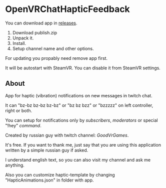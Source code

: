 # OpenVRChatHapticFeedback
You can download app in [releases](https://github.com/alextrof94/OpenVRChatHapticFeedback/releases).

1. Download publish.zip
2. Unpack it.
3. Install.
4. Setup channel name and other options.

For updating you propably need remove app first.

It will be autostart with SteamVR. You can disable it from SteamVR settings.

## About
App for haptic (vibration) notifications on new messages in twitch chat. 

It can "bz-bz bz-bz bz-bz" or "bz bz bzz" or "bzzzzz" on left controller, right or both.

You can setup for notifications only by *subscribers*, *moderators* or special "!hey" *command*.


Created by russian guy with twitch channel: *GoodVrGames*.

It's free. If you want to thank me, just say that you are using this application written by a simple russian guy if asked.

I understand english text, so you can also visit my channel and ask me anything.

Also you can customize haptic-template by changing "HapticAnimations.json" in folder with app.
